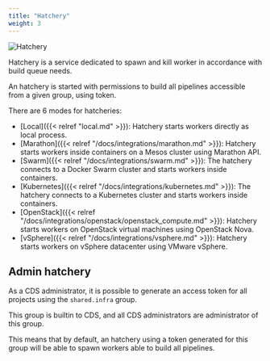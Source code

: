 ```yaml
---
title: "Hatchery"
weight: 3
---
```


![Hatchery](/images/hatchery.png)

Hatchery is a service dedicated to spawn and kill worker in accordance with build queue needs.

An hatchery is started with permissions to build all pipelines accessible from a given group, using token.

There are 6 modes for hatcheries:

 * [Local]({{< relref "local.md" >}}): Hatchery starts workers directly as local process.
 * [Marathon]({{< relref "/docs/integrations/marathon.md" >}}): Hatchery starts workers inside containers on a Mesos cluster using Marathon API.
 * [Swarm]({{< relref "/docs/integrations/swarm.md" >}}): The hatchery connects to a Docker Swarm cluster and starts workers inside containers.
 * [Kubernetes]({{< relref "/docs/integrations/kubernetes.md" >}}): The hatchery connects to a Kubernetes cluster and starts workers inside containers.
 * [OpenStack]({{< relref "/docs/integrations/openstack/openstack_compute.md" >}}): Hatchery starts workers on OpenStack virtual machines using OpenStack Nova.
 * [vSphere]({{< relref "/docs/integrations/vsphere.md" >}}): Hatchery starts workers on vSphere datacenter using VMware vSphere.


## Admin hatchery

As a CDS administrator, it is possible to generate an access token for all projects using the `shared.infra` group.

This group is builtin to CDS, and all CDS administrators are administrator of this group.

This means that by default, an hatchery using a token generated for this group will be able to spawn workers able to build all pipelines.
